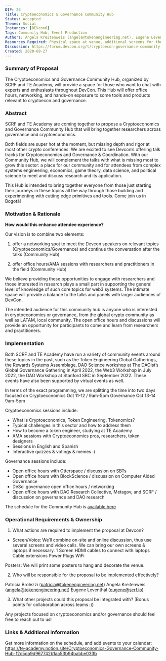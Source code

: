 ```yaml
---
DIP: 26
Title: Cryptoeconomics & Governance Community Hub 
Status: Accepted
Themes: Social
Instances: [DEVcon6]
Tags: Community Hub, Event Production
Authors: Angela Kreitenweis (angela@tokenengineering.net), Eugene Leventhal (eugene@scrf.io). Patricia Brolezzi (patricia@tokenengineering.net)
Resources Required: Physical space at venue, additional screens for the laptop connection if possible
Discussion: https://forum.devcon.org/t/cryptoecon-governance-community-hub-idea/597
Created: 2020-08-27
---
```


### Summary of Proposal

The Cryptoeconomics and Governance Community Hub, organized by SCRF and TE Academy, will provide a space for those who want to chat with experts and enthusiasts throughout DevCon. This Hub will offer office hours, networking, and hands-on exposure to some tools and products relevant to cryptoecon and governance. 

### Abstract

SCRF and TE Academy are coming together to propose a Cryptoeconomics and Governance Community Hub that will bring together researchers across governance and cryptoeconomics.

Both fields are super hot at the moment, but missing depth and rigor at most other crypto conferences. We are excited to see Devcon’s offering talk tracks for Cryptoeconomics and Governance & Coordination. With our Community Hub, we will complement the talks with what is missing most to grow this sector: a place for our community and for attendees from complex systems engineering, economics, game theory, data science, and political science to meet and discuss research and its application. 

This Hub is intended to bring together everyone from those just starting their journeys in these topics all the way through those building and experimenting with cutting edge primitives and tools. Come join us in Bogotá! 

### Motivation & Rationale

**How would this enhance attendee experience?**

Our vision is to combine two elements:
1) offer a networking spot to meet the Devcon speakers on relevant topics (Cryptoeconomics/Governance) and continue the conversation after the talks (Community Hub)

2) offer office hours/AMA sessions with researchers and practitioners in the field (Community Hub)

We believe providing these opportunities to engage with researchers and those interested in research plays a small part in supporting the general level of knowledge of such core topics for web3 systems. The intimate space will provide a balance to the talks and panels with larger audiences of DevCon. 

The intended audience for this community hub is anyone who is interested in cryptoeconomics or governance, from the global crypto community as well as LATAM, local community. The open office hours and discussions will provide an opportunity for participants to come and learn from researchers and practitioners. 

### Implementation
Both SCRF and TE Academy have run a variety of community events around these topics in the past, such as the Token Engineering Global Gatherings, the Rewards Systems Assemblage, DAO Science workshop at The DAOist’s Global Governance Gathering in April 2022, the Web3 Workshop in July 2022, the DAO Workshop at Stanford SBC in September 2022. These events have also been supported by virtual events as well. 

In terms of the exact programming, we are splitting the time into two days focused on Cryptoeconomics  Oct 11-12 / 9am-5pm
Governance Oct 13-14 9am-5pm

Cryptoeconomics sessions include:
- What is Cryptoeconomics, Token Engineering, Tokenomics?
- Typical challenges in this sector and how to address them
- How to become a token engineer, studying at TE Academy
- AMA sessions with Cryptoeconomics pros, researchers, token designers
- Sessions in English and Spanish
- Interactive quizzes & votings & memes :)

Governance sessions include:
- Open office hours with Otterspace / discussion on SBTs
- Open office hours with BlockScience / discussion on Computer Aided Governance
- DeSci governance open office hours / networking 
- Open office hours with DAO Research Collective, Metagov, and SCRF / discussion on governance and DAO research

The schedule for the Community Hub is [available here]([url](https://te-academy.notion.site/Cryptoeconomics-Governance-Community-Hub-f2c5da9d967742b1aa53b94babbe033b))

### Operational Requirements & Ownership
1. What actions are required to implement the proposal at Devcon?
 
- Screen/Voice: We’ll combine on-site and online discussion, thus use several screens and video calls. We can bring our own screens & laptops if necessary.
1 Screen
HDMI cables to connect with laptops
Cable extensions
Power Plugs
WiFi

Posters: We will print some posters to hang and decorate the venue. 

2. Who will be responsible for the proposal to be implemented effectively? 

Patricia Brolezzi (patricia@tokenengineering.net)
Angela Kreitenweis (angela@tokenengineering.net)
Eugene Leventhal (eugene@scrf.io)

3. What other projects could this proposal be integrated with? (Bonus points for collaboration across teams :))

Any projects focused on cryptoeconomics and/or governance should feel free to reach out to us!

### Links & Additional Information
Get more information on the schedule, and add events to your calendar: https://te-academy.notion.site/Cryptoeconomics-Governance-Community-Hub-f2c5da9d967742b1aa53b94babbe033b 
